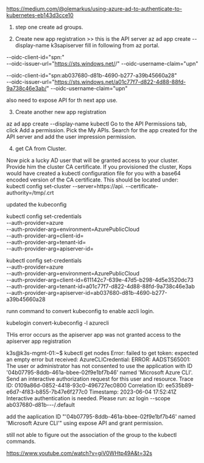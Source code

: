 https://medium.com/@olemarkus/using-azure-ad-to-authenticate-to-kubernetes-eb143d3cce10

1. step one create ad groups.

2. Create new app registration >> this is the API server
az ad app create --display-name k3sapiserver
fill in following from az portal.

--oidc-client-id="spn:<application id>" \
--oidc-issuer-url="https://sts.windows.net/<azure AD tenant>/"
--oidc-username-claim="upn"


--oidc-client-id="spn:ab037680-d81b-4690-b277-a39b45660a28" \
--oidc-issuer-url="https://sts.windows.net/a01c77f7-d822-4d88-88fd-9a738c46e3ab/"
--oidc-username-claim="upn"

also need to expose API for th next app use.

3. Create another new app registration


az ad app create --display-name kubectl
 Go to the API Permissions tab, 
 click Add a permission.
 Pick the My APIs.
 Search for the app created for the API server and 
 add the user impression permission.



4. get CA from Cluster.

Now pick a lucky AD user that will be granted access to your cluster. Provide him the cluster CA certificate. If you provisioned the cluster, Kops would have created a kubectl configuration file for you with a base64 encoded version of the CA certificate. This should be located under:
kubectl config set-cluster <cluster name> --server=https://api.<cluster name> --certificate-authority=/tmp/<cluster name>.crt


updated the kubeconfig 

kubectl config set-credentials <upn>\
--auth-provider=azure \
--auth-provider-arg=environment=AzurePublicCloud \
--auth-provider-arg=client-id=<kubectl application id>\
--auth-provider-arg=tenant-id=<Azure AD tenant>\
--auth-provider-arg=apiserver-id=<api server application id>

kubectl config set-credentials <upn>\
--auth-provider=azure \
--auth-provider-arg=environment=AzurePublicCloud \
--auth-provider-arg=client-id=611142c7-639e-47d5-b298-4d5e3520dc73\
--auth-provider-arg=tenant-id=a01c77f7-d822-4d88-88fd-9a738c46e3ab\
--auth-provider-arg=apiserver-id=ab037680-d81b-4690-b277-a39b45660a28

runn command to convert kubeconfig to enable azcli login.

kubelogin convert-kubeconfig -l azurecli


THis error occurs as the apiserver app was not granted access to the apiserver app registration

k3s@k3s-mgmt-01:~$ kubectl get nodes
Error: failed to get token: expected an empty error but received: AzureCLICredential: ERROR: AADSTS65001: The user or administrator has not consented to use the application with ID '04b07795-8ddb-461a-bbee-02f9e1bf7b46' named 'Microsoft Azure CLI'. Send an interactive authorization request for this user and resource.
Trace ID: 0109a86d-0852-4418-93c0-496727ec0800
Correlation ID: ee535b89-e6d7-4f83-b855-7b47e6f277c0
Timestamp: 2023-06-04 17:52:41Z
Interactive authentication is needed. Please run:
az login --scope ab037680-d81b---/.default


add the aaplication ID "'04b07795-8ddb-461a-bbee-02f9e1bf7b46' named 'Microsoft Azure CLI'" using expose API and grant permission. 



still not able to figure out the  association of the group to the kubectl commands. 

https://www.youtube.com/watch?v=giV0WHtp49A&t=32s

